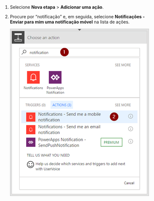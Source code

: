 1. Selecione **Nova etapa** > **Adicionar uma ação**.
2. Procure por “notificação” e, em seguida, selecione **Notificações - Enviar para mim uma notificação móvel** na lista de ações.
   
    ![notificação](./media/email-triggers/email-triggers-sender-3.png)

